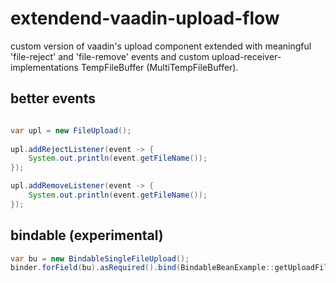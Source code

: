 # extendend-vaadin-upload-flow
custom version of vaadin's upload component extended with meaningful 'file-reject' and 'file-remove' events and custom upload-receiver-implementations TempFileBuffer (MultiTempFileBuffer).


## better events

```java

var upl = new FileUpload();
        
upl.addRejectListener(event -> {
    System.out.println(event.getFileName()); 
});

upl.addRemoveListener(event -> {
    System.out.println(event.getFileName());
});

```

## bindable (experimental)
```java
var bu = new BindableSingleFileUpload();
binder.forField(bu).asRequired().bind(BindableBeanExample::getUploadFile, BindableBeanExample::setUploadFile);
```
